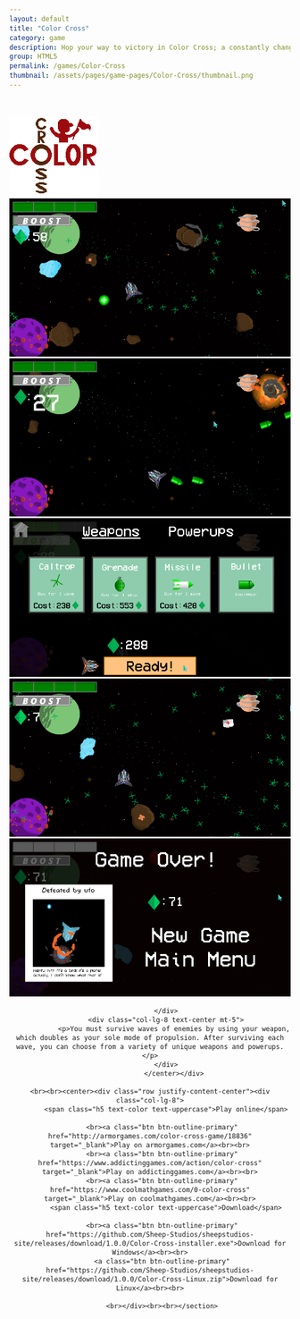```yaml
---
layout: default
title: "Color Cross"
category: game
description: Hop your way to victory in Color Cross; a constantly changing retro platformer! The environment changes with every jump. So you better hop to it!
group: HTML5
permalink: /games/Color-Cross
thumbnail: /assets/pages/game-pages/Color-Cross/thumbnail.png
---
```


<!-- header title -->
<section class="page-title header-padding" style="background-image:url(/assets/pages/game-pages/Color-Cross/banner.png);background-size:cover"><div class="container">
	<div class="row">
		<div class="col-lg-6">
			<br />
            <br />
            <div class="floating-noabs"><img alt="Boost logo" src="/assets/pages/game-pages/Color-Cross/isolated-logo.png" class="img-fluid position-absolute-"></div>
			</div>
		</div>
	</div>
</section>

<!-- Content start -->
<section>
<div class="container">
		<div class="row justify-content-center">
			<center>
<div class="col-lg-12 mt-5">
				<div class="carousel slide pointer-event" id="single-slide">
					<div class="carousel-inner">
						<div class="carousel-item">
							<img class="img-fluid" alt="Boost online game screenshot" src="/assets/pages/game-pages/Boost/carousel-images/img-1.png">
						</div>
						<div class="carousel-item active">
							<img class="img-fluid" alt="Boost game" src="/assets/pages/game-pages/Boost/carousel-images/img-2.png">
						</div>
						<div class="carousel-item">
							<img class="img-fluid" alt="Boost game online" src="/assets/pages/game-pages/Boost/carousel-images/img-3.png">
						</div>
						<div class="carousel-item">
							<img class="img-fluid" alt="Boost game free" src="/assets/pages/game-pages/Boost/carousel-images/img-4.png">
						</div>
						<div class="carousel-item">
							<img class="img-fluid" alt="Boost game Sheep Studios" src="/assets/pages/game-pages/Boost/carousel-images/img-5.png">
						</div>
					</div>
					 <div class="text-center mt-4">
					 	<a class="control-prev" href="#single-slide" role="button" data-slide="prev">
						    <span class="fa fa-long-arrow-alt-left" aria-hidden="true"></span>
						  </a>
						  <a class="control-next" href="#single-slide" role="button" data-slide="next">
						    <span class="fa fa-long-arrow-alt-right" aria-hidden="true"></span>
						  </a>
					 </div>
				</div>
			</div>
			<div class="col-lg-12 mt-5">
				
			</div>
			<div class="col-lg-8 text-center mt-5">
				<p>You must survive waves of enemies by using your weapon, which doubles as your sole mode of propulsion. After surviving each wave, you can choose from a variety of unique weapons and powerups.</p>
			</div>
				</center></div>

	<br><br><center><div class="row justify-content-center"><div class="col-lg-8">
            <span class="h5 text-color text-uppercase">Play online</span>
            
          <br><a class="btn btn-outline-primary" href="http://armorgames.com/color-cross-game/18836" target="_blank">Play on armorgames.com</a><br><br>
		  <br><a class="btn btn-outline-primary" href="https://www.addictinggames.com/action/color-cross" target="_blank">Play on addictinggames.com</a><br><br>
		  <br><a class="btn btn-outline-primary" href="https://www.coolmathgames.com/0-color-cross" target="_blank">Play on coolmathgames.com</a><br><br>
            <span class="h5 text-color text-uppercase">Download</span>
            
          <br><a class="btn btn-outline-primary" href="https://github.com/Sheep-Studios/sheepstudios-site/releases/download/1.0.0/Color-Cross-installer.exe">Download for Windows</a><br><br>
		  <a class="btn btn-outline-primary" href="https://github.com/Sheep-Studios/sheepstudios-site/releases/download/1.0.0/Color-Cross-Linux.zip">Download for Linux</a><br><br>

		  <br></div><br><br></section>
<!-- Content end -->